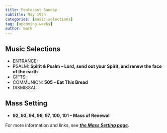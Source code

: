 ```yaml
---
title: Pentecost Sunday
subtitle: May 19th 
categories: [music-selections]
tag: [upcoming-weeks]
author: mark
---
```


## Music Selections

- ENTRANCE:
- PSALM: **Spirit & Psalm – Lord, send out your Spirit, and renew the face of the earth**
- GIFTS:
- COMMUNION: **505 – Eat This Bread**
- DISMISSAL:

## Mass Setting

- **92, 93, 94, 96, 97, 100, 101 – Mass of Renewal**

For more information and links, see _**[the Mass Setting page](/mass-setting/)**_.
